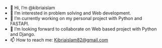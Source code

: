 - 👋 Hi, I’m @kibriaislam
- 👀 I’m interested in problem solving and Web development.
- 🌱 I’m currently working on my personal project with Python and FASTAPI.
- 💞️ I’m looking forward to collaborate on Web based project with Python and Django.
- 📫 How to reach me: Kibriaislam82@gmail.com

<!---
kibriaislam/kibriaislam is a ✨ special ✨ repository because its `README.md` (this file) appears on your GitHub profile.
You can click the Preview link to take a look at your changes.
--->
